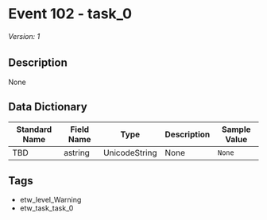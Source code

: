 # Event 102 - task_0
###### Version: 1

## Description
None

## Data Dictionary
|Standard Name|Field Name|Type|Description|Sample Value|
|---|---|---|---|---|
|TBD|astring|UnicodeString|None|`None`|

## Tags
* etw_level_Warning
* etw_task_task_0